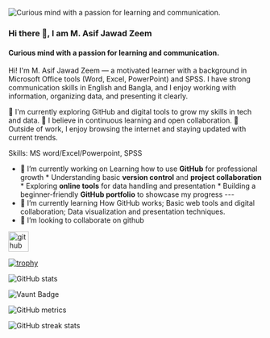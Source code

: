 ![Curious mind with a passion for learning and communication.](https://i.postimg.cc/85WgP56C/Chat-GPT-Image-May-10-2025-01-41-35-PM.png)
### Hi there 👋, I am M. Asif Jawad Zeem
#### Curious mind with a passion for learning and communication.


Hi! I'm M. Asif Jawad Zeem — a motivated learner with a background in Microsoft Office tools (Word, Excel, PowerPoint) and SPSS. I have strong communication skills in English and Bangla, and I enjoy working with information, organizing data, and presenting it clearly.

🔹 I'm currently exploring GitHub and digital tools to grow my skills in tech and data.
🔹 I believe in continuous learning and open collaboration.
🔹 Outside of work, I enjoy browsing the internet and staying updated with current trends.

Skills: MS word/Excel/Powerpoint, SPSS

- 🔭 I’m currently working on  Learning how to use **GitHub** for professional growth * Understanding basic **version control** and **project collaboration** * Exploring **online tools** for data handling and presentation * Building a beginner-friendly **GitHub portfolio** to showcase my progress  ---  
- 🌱 I’m currently learning How GitHub works;  Basic web tools and digital collaboration;  Data visualization and presentation techniques. 
- 👯 I’m looking to collaborate on github 


[<img src='https://cdn.jsdelivr.net/npm/simple-icons@3.0.1/icons/github.svg' alt='github' height='40'>](https://github.com/MAsifJZ)  

[![trophy](https://github-profile-trophy.vercel.app/?username=MAsifJZ)](https://github.com/ryo-ma/github-profile-trophy)

![GitHub stats](https://github-readme-stats.vercel.app/api?username=MAsifJZ&show_icons=true&count_private=true)  

![Vaunt Badge](https://api.vaunt.dev/v1/github/entities/MAsifJZ/contributions?format=svg&private=true)  

![GitHub metrics](https://metrics.lecoq.io/MAsifJZ)  

![GitHub streak stats](https://streak-stats.demolab.com/?user=MAsifJZ)  


